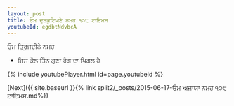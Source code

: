 ```yaml
---
layout: post
title: ਓਮ ਦੁਸ਼ਕੁਟਿਘਣੇ ਨਮਹ ੧੦੮ ਟਾਇਮਸ
youtubeId: egdbtNdvbcA
---
```

 
 
 ਓਮ ਤ੍ਰਿਜਦੀਨੇ ਨਮਹ  
 
 -  ਜਿਸ ਕੋਲ ਤਿੰਨ ਗੁਣਾ ਰੰਗ ਦਾ ਪਿਗਲ ਹੈ 
 
  
 
  
 
 
 
 
 
 


{% include youtubePlayer.html id=page.youtubeId %}
 
[Next]({{ site.baseurl }}{% link  split2/_posts/2015-06-17-ਓਮ ਅਜਾਯਾ ਨਮਹ ੧੦੮ ਟਾਇਮਸ.md%})
 
